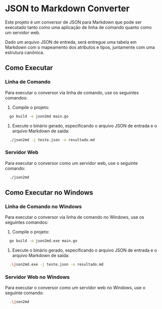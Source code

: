 # JSON to Markdown Converter

Este projeto é um conversor de JSON para Markdown que pode ser executado tanto como uma aplicação de linha de comando quanto como um servidor web.

Dado um arquivo JSON de entreda, será entregue uma tabela em Markdown com o mapeamento dos atributos e tipos, juntamente com uma estrutura canônica.

## Como Executar

### Linha de Comando

Para executar o conversor via linha de comando, use os seguintes comandos:

1. Compile o projeto:

```sh
  go build -o json2md main.go
```

1. Execute o binário gerado, especificando o arquivo JSON de entrada e o arquivo Markdown de saída:

```sh
  ./json2md -j teste.json -o resultado.md
```

### Servidor Web

Para executar o conversor como um servidor web, use o seguinte comando:

  ```sh
    ./json2md
  ```

## Como Executar no Windows

### Linha de Comando no Windows

Para executar o conversor via linha de comando no Windows, use os seguintes comandos:

1. Compile o projeto:

```sh
  go build -o json2md.exe main.go
```

1. Execute o binário gerado, especificando o arquivo JSON de entrada e o arquivo Markdown de saída:

```sh
  .\json2md.exe -j teste.json -o resultado.md
```

### Servidor Web no Windows

Para executar o conversor como um servidor web no Windows, use o seguinte comando:

```sh
  .\json2md
```
